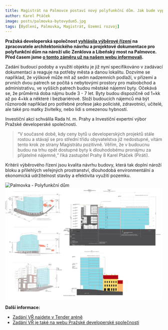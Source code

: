 ```yaml
---
title: Magistrát na Palmovce postaví nový polyfunkční dům. Jak bude vypadat?
author: Karel Ptáček
image: posts/palmovka-bytovydum5.jpg
tags: [Bydlení, Palmovka, Magistrát, Územní rozvoj]
---
```


**Pražská developerská společnost [vyhlásila výběrové řízení](https://pdspraha.eu/narozni-dum-libensky-most-zenklova-vyberove-rizeni-projektova-dokumentace/?fbclid=IwAR2BtmDk6aCv_UQ2bHIz8rCQ7V0s4N5Cy3ZVVllfXUvCpmX2UdPpBWvq9RY) na zpracovatele architektonického návrhu a projektové dokumentace pro polyfunkční dům na nároží ulic Zenklova a Libeňský most na Palmovce. Před časem jsme [o tomto záměru už na našem webu informovali](https://praha8.pirati.cz/aktuality/na-palmovce-vyroste-novy-dum-nabidne-50-mestskych-bytu.html).**

Zadání budoucí podoby a využití objektu je již nyní specifikováno v zadávací dokumentaci a reaguje na potřeby města a danou lokalitu. Dozvíme se například, že výškově může mít až sedm nadzemních podlaží, v přízemí a prvních dvou patrech se počítá s nebytovými prostory pro maloobchod a administrativu, ve vyšších patrech budou městské nájemní byty. Očekává se, že průměrná doba nájmu bude 3 - 7 let. Byty budou dispozičně od 1+kk až po 4+kk a některé i bezbariérové. Složí budoucích nájemců má být různorodé například pro potřebné profese jako policisté, zdravotníci, učitelé, ale také pro matky živitelky, nebo lidi s omezenou hybností.

Investiční akci schválila Rada hl. m. Prahy a Investiční expertní výbor Pražské developerské společnosti.

>“V současné době, kdy ceny bytů u developerských projektů stále rostou a stávají se pro střední třídu obyvatelstva již nedostupné, vítám tento krok ze strany Magistrátu pozitivně. Věřím, že v budoucnu budou na trhu opět dostupné byty k dlouhodobému pronájmu za přijatelné nájemné,“ říká zastupitel Prahy 8 Karel Ptáček (Piráti).

Kritérii výběrového řízení jsou kvalita návrhu budovy, která tak doplní nároží bloku a přilehlých veřejných prostranství, dlouhodobá environmentální a ekonomická udržitelnost stavby a efektivita využití pozemku.

![Palmovka - Polyfunkční dům](/assets/img/posts/palmovka-bytovydum3.png)
![Palmovka - Polyfunkční dům](/assets/img/posts/palmovka-bytovydum4.png)

**Další informace:**
- [Zadání VŘ najdete v Tender aréně](https://bit.ly/3Kx0gSP)
- [Zadání VŘ je také na webu Pražské developerské společnosti](https://bit.ly/3FCjxhY)
